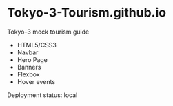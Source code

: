 # Tokyo-3-Tourism.github.io
Tokyo-3 mock tourism guide

- HTML5/CSS3
- Navbar
- Hero Page
- Banners
- Flexbox
- Hover events


Deployment status: local
